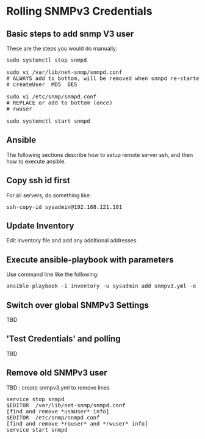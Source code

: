 
# Rolling SNMPv3 Credentials


## Basic steps to add snmp V3 user

These are the steps you would do manually:

<pre>
sudo systemctl stop snmpd

sudo vi /var/lib/net-snmp/snmpd.conf
# ALWAYS add to bottom, will be removed when snmpd re-started
# createUser <snmp username> MD5 <password> DES <passphrase> 

sudo vi /etc/snmp/snmpd.conf 
# REPLACE or add to bottom (once)
# rwuser <snmp username>

sudo systemctl start snmpd
</pre>


## Ansible

The following sections describe how to setup remote server ssh, and then how
to execute ansible.

## Copy ssh id first

For all servers, do something like:

<pre>
ssh-copy-id sysadmin@192.168.121.101
</pre>

## Update Inventory

Edit inventory file and add any additional addresses.

## Execute ansible-playbook with parameters

Use command line like the following:

<pre>
ansible-playbook -i inventory -u sysadmin add_snmpv3.yml -e user=snmpUser -e auth=MD5 -e password=mypassword -e priv=AES -e passphrase=mypassword
</pre>


## Switch over global SNMPv3 Settings
TBD

## 'Test Credentials' and polling
TBD

## Remove old SNMPv3 user

TBD : create snmpv3.yml to remove lines
<pre>
service stop snmpd
$EDITOR  /var/lib/net-snmp/snmpd.conf
[find and remove *usmUser* info]
$EDITOR  /etc/snmp/snmpd.conf
[find and remove *rouser* and *rwuser* info]
service start snmpd
</pre>
